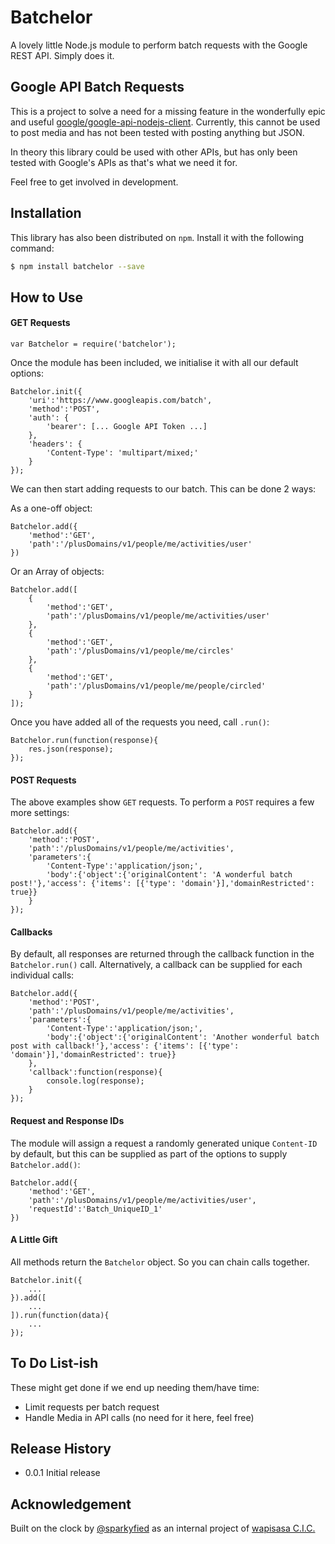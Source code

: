 # Batchelor
A lovely little Node.js module to perform batch requests with the Google REST API. Simply does it.

## Google API Batch Requests
This is a project to solve a need for a missing feature in the wonderfully epic and useful [google/google-api-nodejs-client](https://github.com/google/google-api-nodejs-client). Currently, this cannot be used to post media and has not been tested with posting anything but JSON.

In theory this library could be used with other APIs, but has only been tested with Google's APIs as that's what we need it for.

Feel free to get involved in development.

## Installation

This library has also been distributed on `npm`. Install it with the following command:

``` sh
$ npm install batchelor --save
```

## How to Use
#### GET Requests
``` node
var Batchelor = require('batchelor');
```
Once the module has been included, we initialise it with all our default options:
``` node
Batchelor.init({
	'uri':'https://www.googleapis.com/batch',
	'method':'POST',
	'auth': {
		'bearer': [... Google API Token ...]
	},
	'headers': {
		'Content-Type': 'multipart/mixed;'
	}
});
```
We can then start adding requests to our batch. This can be done 2 ways:

As a one-off object:
``` node
Batchelor.add({
	'method':'GET',
	'path':'/plusDomains/v1/people/me/activities/user'
})
```
Or an Array of objects:
``` node
Batchelor.add([
	{
		'method':'GET',
		'path':'/plusDomains/v1/people/me/activities/user'
	},
	{
		'method':'GET',
		'path':'/plusDomains/v1/people/me/circles'
	},
	{
		'method':'GET',
		'path':'/plusDomains/v1/people/me/people/circled'
	}
]);
```
Once you have added all of the requests you need, call `.run()`:
``` node
Batchelor.run(function(response){
	res.json(response);
});
```
#### POST Requests
The above examples show `GET` requests. To perform a `POST` requires a few more settings:
``` node
Batchelor.add({
	'method':'POST',
	'path':'/plusDomains/v1/people/me/activities',
	'parameters':{
		'Content-Type':'application/json;',
		'body':{'object':{'originalContent': 'A wonderful batch post!'},'access': {'items': [{'type': 'domain'}],'domainRestricted': true}}
	}
});
```
#### Callbacks
By default, all responses are returned through the callback function in the `Batchelor.run()` call. Alternatively, a callback can be supplied for each individual calls:
``` node
Batchelor.add({
	'method':'POST',
	'path':'/plusDomains/v1/people/me/activities',
	'parameters':{
		'Content-Type':'application/json;',
		'body':{'object':{'originalContent': 'Another wonderful batch post with callback!'},'access': {'items': [{'type': 'domain'}],'domainRestricted': true}}
	},
	'callback':function(response){
		console.log(response);
	}
});
```
#### Request and Response IDs
The module will assign a request a randomly generated unique `Content-ID` by default, but this can be supplied as part of the options to supply `Batchelor.add()`:
``` node
Batchelor.add({
	'method':'GET',
	'path':'/plusDomains/v1/people/me/activities/user',
	'requestId':'Batch_UniqueID_1'
})
```
#### A Little Gift
All methods return the `Batchelor` object. So you can chain calls together.

``` node
Batchelor.init({
	...
}).add([
	...
]).run(function(data){
	...
});
```
## To Do List-ish
These might get done if we end up needing them/have time:
* Limit requests per batch request
* Handle Media in API calls (no need for it here, feel free)

## Release History

* 0.0.1 Initial release

## Acknowledgement
Built on the clock by [@sparkyfied](https://github.com/sparkyfied) as an internal project of [wapisasa C.I.C.](http://www.wapisasa.com)
